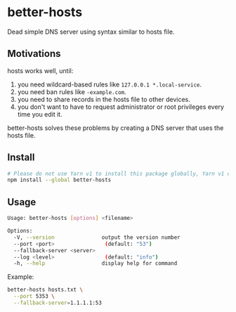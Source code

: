 # better-hosts
Dead simple DNS server using syntax similar to hosts file.

## Motivations
hosts works well, until:
1. you need wildcard-based rules like `127.0.0.1 *.local-service`.
2. you need ban rules like `-example.com`.
3. you need to share records in the hosts file to other devices.
4. you don't want to have to request administrator or root privileges every time you edit it.

better-hosts solves these problems by creating a DNS server that uses the hosts file.

## Install
```sh
# Please do not use Yarn v1 to install this package globally, Yarn v1 cannot properly patch dependencies.
npm install --global better-hosts
```

## Usage
```sh
Usage: better-hosts [options] <filename>

Options:
  -V, --version               output the version number
  --port <port>                (default: "53")
  --fallback-server <server>
  --log <level>                (default: "info")
  -h, --help                  display help for command
```

Example:
```sh
better-hosts hosts.txt \
  --port 5353 \
  --fallback-server=1.1.1.1:53
```
